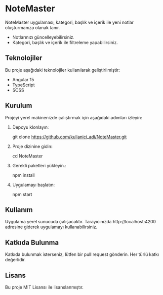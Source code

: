 # NoteMaster

NoteMaster uygulaması, kategori, başlık ve içerik ile yeni notlar oluşturmanıza olanak tanır.
- Notlarınızı güncelleyebilirsiniz.
- Kategori, başlık ve içerik ile filtreleme yapabilirsiniz.

## Teknolojiler

Bu proje aşağıdaki teknolojiler kullanılarak geliştirilmiştir:
- Angular 15
- TypeScript
- SCSS

## Kurulum

Projeyi yerel makinenizde çalıştırmak için aşağıdaki adımları izleyin:

1. Depoyu klonlayın:
   
   git clone https://github.com/kullanici_adi/NoteMaster.git

2. Proje dizinine gidin:
   
   cd NoteMaster
3. Gerekli paketleri yükleyin.:
    
    npm install
4. Uygulamayı başlatın:
    
   npm start

## Kullanım
Uygulama yerel sunucuda çalışacaktır. Tarayıcınızda http://localhost:4200 adresine giderek uygulamayı kullanabilirsiniz.

## Katkıda Bulunma
Katkıda bulunmak isterseniz, lütfen bir pull request gönderin. Her türlü katkı değerlidir.

## Lisans
Bu proje MIT Lisansı ile lisanslanmıştır.
